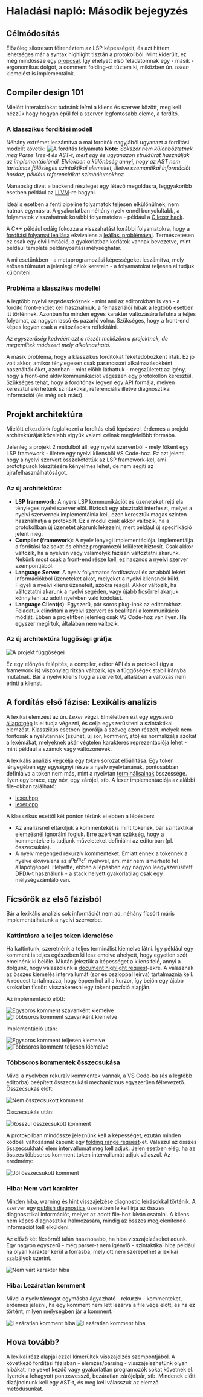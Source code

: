 
# Haladási napló: Második bejegyzés
## Célmódosítás
Előzőleg sikeresen félrenéztem az LSP képességeit, és azt hittem lehetséges már a syntax highlight tisztán a protokollból. Mint kiderült, ez még mindössze egy [proposal](https://github.com/Microsoft/language-server-protocol/pull/124). Így ehelyett első feladatomnak egy - másik - ergonomikus dolgot, a comment folding-ot tűztem ki, miközben ún. _token_ kiemelést is implementálok.

## Compiler design 101
Mielőtt interakciókat tudnánk leírni a kliens és szerver között, meg kell nézzük hogy hogyan épül fel a szerver legfontosabb eleme, a fordító.

### A klasszikus fordítási modell
Néhány extrémet leszámítva a mai fordítók nagyjából ugyanazt a fordítási modellt követik:
![A fordítás folyamata](./CompilationProcess.svg)
**Note:** _Sokszor nem különböztetnek meg Parse Tree-t és AST-t, mert egy és ugyanazon struktúrát használják az implementációnál. Elviekben a különbség annyi, hogy az AST nem tartalmaz fölösleges szintaktikai elemeket, illetve szemantikai információt hordoz, például referenciákat szimbólumokhoz._

Manapság divat a backend részleget egy létező megoldásra, leggyakoribb esetben például az [LLVM](https://llvm.org/)-re hagyni.

Ideális esetben a fenti pipeline folyamatok teljesen elkülönülnek, nem hatnak egymásra. A gyakorlatban néhány nyelv ennél bonyolultabb, a folyamatok visszahatnak korábbi folyamatokra - például a [C lexer hack](https://en.wikipedia.org/wiki/The_lexer_hack).

A C++ például odáig fokozza a visszahatást korábbi folyamatokra, hogy a [fordítási folyamat leállása](http://blog.reverberate.org/2013/08/parsing-c-is-literally-undecidable.html) ekvivalens a [leállási problémával](https://en.wikipedia.org/wiki/Halting_problem). Természetesen ez csak egy elvi limitáció, a gyakorlatban korlátok vannak bevezetve, mint például template példányosítási mélységhatár.

A mi esetünkben - a metaprogramozási képességeket leszámítva, mely erősen túlmutat a jelenlegi célok keretein - a folyamatokat teljesen el tudjuk különíteni.

### Probléma a klasszikus modellel
A legtöbb nyelvi segédeszköznek - mint ami az editorokban is van - a fordító front-endjét kell használniuk, a felhasználói hibák a legtöbb esetben itt történnek. Azonban ha minden egyes karakter változására lefutna a teljes folyamat, az nagyon lassú és pazarló volna. Szükséges, hogy a front-end képes legyen csak a változásokra reflektálni.

_Az egyszerűség kedvéért ezt a részét mellőzöm a projektnek, de megemlítek módszert mely alkalmazható._

A másik probléma, hogy a klasszikus fordítókat feketedobozként írták. Ez jó volt akkor, amikor ténylegesen csak parancssori alkalmazásokként használták őket, azonban - mint előbb láthattuk - megszületett az igény, hogy a front-end aktív kommunikációt végezzen egy protokollon keresztül. Szükséges tehát, hogy a fordítónak legyen egy API formája, melyen keresztül elérhetünk szintaktikai, referenciális illetve diagnosztikai információt (és még sok mást).

## Projekt architektúra
Mielőtt elkezdünk foglalkozni a fordítás első lépésével, érdemes a projekt architektúráját közelebb vigyük valami célnak megfelelőbb formába.

Jelenleg a projekt 2 modulból áll: egy nyelvi szerverből - mely főként egy LSP framework - illetve egy nyelvi kliensből VS Code-hoz. Ez azt jelenti, hogy a nyelvi szervert összekötöttük az LSP framework-kel, ami prototípusok készítésére kényelmes lehet, de nem segíti az újrafelhasználhatóságot.

### Az új architektúra:
- **LSP framework**: A nyers LSP kommunikációt és üzeneteket rejti ela tényleges nyelvi szerver elől. Biztosít egy absztrakt interfészt, melyet a nyelvi szervernek implementálnia kell, ezen keresztük magas szinten használhatja a protokollt. Ez a modul csak akkor változik, ha a protokollban új üzenetet akarunk lekezelni, mert például új specifikáció jelent meg.
- **Compiler (framework)**: A nyelv lényegi implementációja. Implementálja a fordítási fázisokat és ehhez programozói felületet biztosít. Csak akkor változik, ha a nyelven vagy valamelyik fázisán változtatni akarunk. Nekünk most csak a front-end része kell, ez hasznos a nyelvi szerver szempontjából.
- **Language Server**: A nyelv folyamatos fordításával és az abból lekért információkból üzeneteket alkot, melyeket a nyelvi kliensnek küld. Figyeli a nyelvi kliens üzeneteit, azokra reagál. Akkor változik, ha változtatni akarunk a nyelvi segéden, vagy újabb fícsörrel akarjuk könnyíteni az adott nyelvben való kódolást.
- **Language Client(s)**: Egyszerű, pár soros plug-inok az editorokhoz. Feladatuk elindítani a nyelvi szervert és beállítani a kommunikáció módját. Ebben a projektben jelenleg csak VS Code-hoz van ilyen. Ha egyszer megírtuk, általában nem változik.

### Az új architektúra függőségi gráfja:
![A projekt függőségei](./ProjectDependency.svg)

Ez egy előnyös felépítés, a compiler, editor API és a protokoll (így a framework is) viszonylag ritkán változik, így a függőségek stabil irányba mutatnak. Bár a nyelvi kliens függ a szervertől, általában a változás nem érinti a klienst.

## A fordítás első fázisa: Lexikális analízis
A lexikai elemzést az ún. _Lexer_ végzi. Elméletben ezt egy egyszerű [állapotgép](https://en.wikipedia.org/wiki/Deterministic_finite_automaton) is el tudja végezni, és célja egyszerűsíteni a szintaktikai elemzést. Klasszikus esetben ignorálja a szöveg azon részeit, melyek nem fontosak a nyelvtannak (szünet, új sor, komment, stb) és normalizálja azokat a lexémákat, melyeknek akár végtelen karakteres reprezentációja lehet - mint például a számok vagy változónevek.

A lexikális analízis végcélja egy _token_ sorozat előállítása. Egy token lényegében egy egységnyi része a nyelv nyelvtanának, pontosabban definiálva a token nem más, mint a nyelvtan [terminálisainak](https://en.wikipedia.org/wiki/Terminal_and_nonterminal_symbols) összessége. Ilyen egy brace, egy név, egy zárójel, stb. A lexer implementációja az alábbi file-okban található:
- [lexer.hpp](../compiler/src/yk/lexer.hpp)
- [lexer.cpp](../compiler/src/yk/lexer.cpp)

A klasszikus esettől két ponton térünk el ebben a lépésben:
- Az analízisnél eltároljuk a kommenteket is mint tokenek, bár szintaktikai elemzésnél ignorálni fogjuk. Erre azért van szükség, hogy a kommentekre is tudjunk műveleteket definiálni az editorban (pl. összecsukás).
- A nyelv megenged rekurzív kommenteket. Emiatt ennek a tokennek a nyelve ekvivalens az a<sup>n</sup>b<sup>m</sup>c<sup>n</sup> nyelvvel, ami már nem ismerhető fel állapotgéppel. Helyette, ebben a lépésben egy nagyon leegyszerűsített [DPDA](https://en.wikipedia.org/wiki/Deterministic_pushdown_automaton)-t használunk - a stack helyett gyakorlatilag csak egy mélységszámláló van.

## Fícsörök az első fázisból
Bár a lexikális analízis sok információt nem ad, néhány fícsört máris implementálhatunk a nyelvi szerverbe.

### Kattintásra a teljes token kiemelése
Ha kattintunk, szeretnénk a teljes terminálist kiemelve látni. Így például egy komment is teljes egészében ki lesz emelve ahelyett, hogy egyetlen szót emelnénk ki belőle. Miután jeleztük a képességet a kliens felé, annyi a dolgunk, hogy válaszolunk a [document highlight request](https://microsoft.github.io/language-server-protocol/specification#textDocument_documentHighlight)-ekre. A válasznak az összes kiemelés intervallumát (sor és oszloppal leírva) tartalmaznia kell. A request tartalmazza, hogy éppen hol áll a kurzor, így bejön egy újabb szokatlan fícsör: visszakeresni egy tokent pozíció alapján.

Az implementáció előtt:

![Egysoros komment szavanként kiemelve](./Highlight_Before01.PNG)
![Többsoros komment szavanként kiemelve](./Highlight_Before02.PNG)

Implementáció után:

![Egysoros komment teljesen kiemelve](./Highlight_After01.PNG)
![Többsoros komment teljesen kiemelve](./Highlight_After02.PNG)

### Többsoros kommentek összecsukása
Mivel a nyelvben rekurzív kommentek vannak, a VS Code-ba (és a legtöbb editorba) beépített összecsukási mechanizmus egyszerűen félrevezető. Összecsukás előtt:

![Nem összecsukott komment](./Comment_Unfolded.PNG)

Összecsukás után:

![Rosszul összecsukott komment](./Comment_Bad_Fold.PNG)

A protokollban mindössze jeleznünk kell a képességet, ezután minden kódbéli változásnál kapunk egy [folding range request](https://microsoft.github.io/language-server-protocol/specification#textDocument_foldingRange)-et. Válaszul az összes összecsukható elem intervallumát meg kell adjuk. Jelen esetben elég, ha az összes többsoros komment token intervallumát adjuk válaszul. Az eredmény:

![Jól összecsukott komment](Comment_Good_Fold.PNG)

### Hiba: Nem várt karakter
Minden hiba, warning és hint visszajelzése diagnostic leírásokkal történik. A szerver egy [publish diagnostics](https://microsoft.github.io/language-server-protocol/specification#textDocument_publishDiagnostics) üzenetben le kell írja az összes diagnosztikai információt, melyet az adott file-hoz kíván csatolni. A kliens nem képes diagnosztika halmozására, mindig az összes megjelenítendő információt kell elküldeni.

Az előző két fícsörnél talán hasznosabb, ha hiba visszajelzéseket adunk. Egy nagyon egyszerű - még parser-t nem igénylő - szintaktikai hiba például ha olyan karakter kerül a forrásba, mely ott nem szerepelhet a lexikai szabályok szerint.

![Nem várt karakter hiba](./Unexpected_Char.png)

### Hiba: Lezáratlan komment
Mivel a nyelv támogat egymásba ágyazható - rekurzív - kommenteket, érdemes jelezni, ha egy komment nem lett lezárva a file vége előtt, és ha ez történt, milyen mélységben jár a komment.

![Lezáratlan komment hiba](./Unclosed_Comment_1.png)
![Lezáratlan komment hiba](./Unclosed_Comment_2.png)

## Hova tovább?
A lexikai rész alapjai ezzel kimerültek visszajelzés szempontjából. A következő fordítási fázisban - elemzés/parsing -  visszajelezhetünk olyan hibákat, melyeket kezdő vagy gyakorlatlan programozók sokat követnek el. Ilyenek a lehagyott pontosvessző, bezáratlan zárójelpár, stb. Mindenek előtt dizájnolnunk kell egy AST-t, és meg kell válasszuk az elemző metódusunkat.
